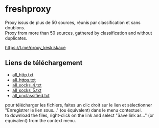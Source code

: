 # freshproxy
Proxy issus de plus de 50 sources, réunis par classification et sans doublons.  
Proxy from more than 50 sources, gathered by classification and without duplicates.

https://t.me/proxy_keskiskace

## Liens de téléchargement

- [all_http.txt](https://raw.githubusercontent.com/keskiskace/freshproxy/main/all_http.txt)
- [all_https.txt](https://raw.githubusercontent.com/keskiskace/freshproxy/main/all_https.txt)
- [all_socks_4.txt](https://raw.githubusercontent.com/keskiskace/freshproxy/main/all_socks_4.txt)
- [all_socks_5.txt](https://raw.githubusercontent.com/keskiskace/freshproxy/main/all_socks_5.txt)
- [all_unclassified.txt](https://raw.githubusercontent.com/keskiskace/freshproxy/main/all_unclassified.txt)

pour télécharger les fichiers, faites un clic droit sur le lien et sélectionner "Enregistrer le lien sous..." (ou équivalent) dans le menu contextuel.  
to download the files, right-click on the link and select "Save link as..." (or equivalent) from the context menu.
